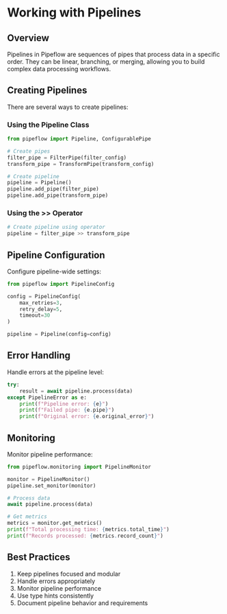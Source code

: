 # Working with Pipelines

## Overview

Pipelines in Pipeflow are sequences of pipes that process data in a specific order. They can be linear, branching, or merging, allowing you to build complex data processing workflows.

## Creating Pipelines

There are several ways to create pipelines:

### Using the Pipeline Class

```python
from pipeflow import Pipeline, ConfigurablePipe

# Create pipes
filter_pipe = FilterPipe(filter_config)
transform_pipe = TransformPipe(transform_config)

# Create pipeline
pipeline = Pipeline()
pipeline.add_pipe(filter_pipe)
pipeline.add_pipe(transform_pipe)
```

### Using the >> Operator

```python
# Create pipeline using operator
pipeline = filter_pipe >> transform_pipe
```

## Pipeline Configuration

Configure pipeline-wide settings:

```python
from pipeflow import PipelineConfig

config = PipelineConfig(
    max_retries=3,
    retry_delay=5,
    timeout=30
)

pipeline = Pipeline(config=config)
```

## Error Handling

Handle errors at the pipeline level:

```python
try:
    result = await pipeline.process(data)
except PipelineError as e:
    print(f"Pipeline error: {e}")
    print(f"Failed pipe: {e.pipe}")
    print(f"Original error: {e.original_error}")
```

## Monitoring

Monitor pipeline performance:

```python
from pipeflow.monitoring import PipelineMonitor

monitor = PipelineMonitor()
pipeline.set_monitor(monitor)

# Process data
await pipeline.process(data)

# Get metrics
metrics = monitor.get_metrics()
print(f"Total processing time: {metrics.total_time}")
print(f"Records processed: {metrics.record_count}")
```

## Best Practices

1. Keep pipelines focused and modular
2. Handle errors appropriately
3. Monitor pipeline performance
4. Use type hints consistently
5. Document pipeline behavior and requirements
